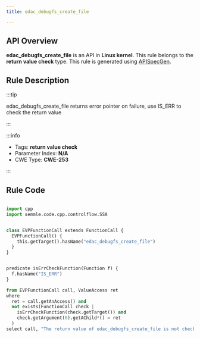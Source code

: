```yaml
---
title: edac_debugfs_create_file

---
```



## API Overview
**edac_debugfs_create_file** is an API in **Linux kernel**. This rule belongs to the **return value check** type. This rule is generated using [APISpecGen](../../tools/APISpecGen).
## Rule Description

:::tip

edac_debugfs_create_file returns error pointer on failure, use IS_ERR to check the return value

:::

:::info

- Tags: **return value check**
- Parameter Index: **N/A**
- CWE Type: **CWE-253**

:::

## Rule Code
```python

import cpp
import semmle.code.cpp.controlflow.SSA


class EVPFunctionCall extends FunctionCall {
  EVPFunctionCall() {
    this.getTarget().hasName("edac_debugfs_create_file")
  }
}


predicate isErrCheckFunction(Function f) {
  f.hasName("IS_ERR") 
}

from EVPFunctionCall call, ValueAccess ret
where
  ret = call.getAnAccess() and
  not exists(FunctionCall check |
    isErrCheckFunction(check.getTarget()) and
    check.getArgument(0).getAChild*() = ret
  )
select call, "The return value of edac_debugfs_create_file is not checked with IS_ERR."
    
```
